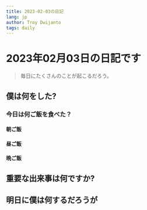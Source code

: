 ```yaml
---
title: 2023-02-03の日記
lang: jp
author: Troy Dwijanto
tags: daily
---
```

# 2023年02月03日の日記です
> 毎日にたくさんのことが起こるだろう。

## 僕は何をした?

### 今日は何ご飯を食べた？
#### 朝ご飯
#### 昼ご飯
#### 晩ご飯

## 重要な出来事は何ですか?

## 明日に僕は何するだろうが